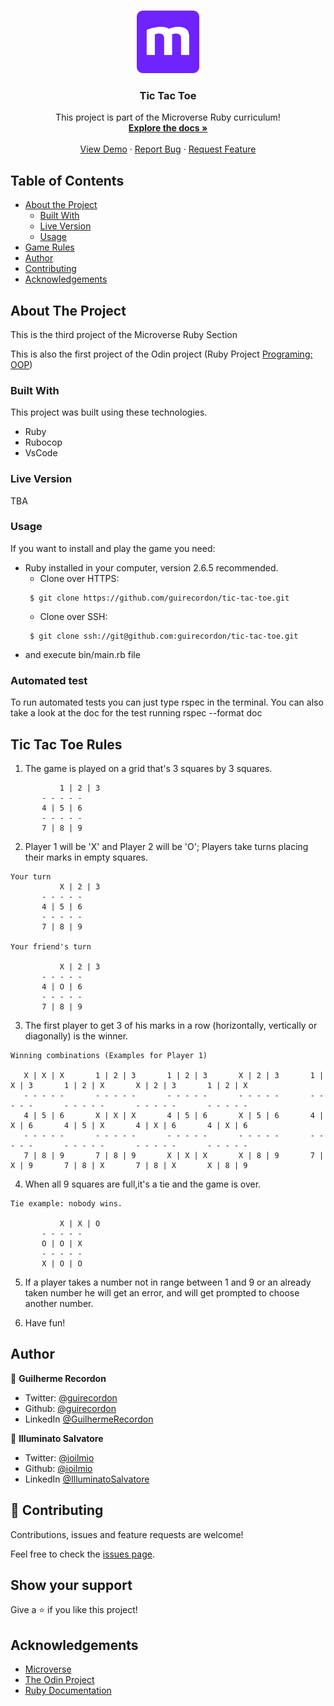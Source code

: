 
<br />
<p align="center">
  <a href="https://github.com/guirecordon/tic-tac-toe">
    <img src="microverse-logo.webp" alt="Logo" width="100" height="100">
  </a>

  <h3 align="center">Tic Tac Toe</h3>

  <p align="center">
    This project is part of the Microverse Ruby curriculum!
    <br />
    <a href="https://github.com/guirecordon/tic-tac-toe"><strong>Explore the docs »</strong></a>
    <br />
    <br />
    <a href="https://repl.it/@ioilmio/tic-tac-toe">View Demo</a>
    ·
    <a href="https://github.com/guirecordon/tic-tac-toe/issues">Report Bug</a>
    ·
    <a href="https://github.com/guirecordon/tic-tac-toe/issues">Request Feature</a>
  </p>
</p>


## Table of Contents

* [About the Project](#about-the-project)
  * [Built With](#built-with)
  * [Live Version](#live-version)
  * [Usage](#usage)
* [Game Rules](#game-rules)
* [Author](#author)
* [Contributing](#contributing)
* [Acknowledgements](#acknowledgements)

## About The Project


This is the third project of the Microverse Ruby Section

This is also the first project of the Odin project (Ruby Project [Programing: OOP](https://www.theodinproject.com/courses/ruby-programming/lessons/oop))

### Built With
This project was built using these technologies.
* Ruby
* Rubocop
* VsCode

### Live Version

TBA

### Usage

If you want to install and play the game you need: 
* Ruby installed in your computer, version 2.6.5 recommended.
  - Clone over HTTPS:
  ```
   $ git clone https://github.com/guirecordon/tic-tac-toe.git
  ```
  - Clone over SSH:
  ```
   $ git clone ssh://git@github.com:guirecordon/tic-tac-toe.git
  ```
* and execute bin/main.rb file 

### Automated test ###

To run automated tests you can just type rspec in the terminal.
You can also take a look at the doc for the test running rspec --format doc


## Tic Tac Toe Rules

1. The game is played on a grid that's 3 squares by 3 squares.
```
           1 | 2 | 3
	   - - - - -
	   4 | 5 | 6
	   - - - - -
	   7 | 8 | 9

```

2. Player 1 will be 'X' and Player 2 will be 'O'; Players take turns placing their marks in empty squares.

```
Your turn
           X | 2 | 3
	   - - - - -
	   4 | 5 | 6
	   - - - - -
	   7 | 8 | 9

Your friend's turn

           X | 2 | 3
	   - - - - -
	   4 | O | 6
	   - - - - -
	   7 | 8 | 9

```

3. The first player to get 3 of his marks in a row (horizontally, vertically or diagonally) is the winner.

```
Winning combinations (Examples for Player 1)

   X | X | X       1 | 2 | 3	   1 | 2 | 3       X | 2 | 3       1 | X | 3	   1 | 2 | X       X | 2 | 3	   1 | 2 | X
   - - - - -	   - - - - -	   - - - - -	   - - - - -	   - - - - -	   - - - - -	   - - - - -	   - - - - -
   4 | 5 | 6	   X | X | X	   4 | 5 | 6	   X | 5 | 6	   4 | X | 6	   4 | 5 | X	   4 | X | 6	   4 | X | 6
   - - - - -	   - - - - -	   - - - - -	   - - - - -	   - - - - -	   - - - - -	   - - - - -	   - - - - -
   7 | 8 | 9	   7 | 8 | 9	   X | X | X	   X | 8 | 9	   7 | X | 9	   7 | 8 | X	   7 | 8 | X	   X | 8 | 9

```

4. When all 9 squares are full,it's a tie and the game is over.

```
Tie example: nobody wins.

           X | X | O
	   - - - - -
	   O | O | X
	   - - - - -
	   X | O | O

```

5. If a player takes a number not in range between 1 and 9 or an already taken number he will get an error, and will get prompted to choose another number.

6. Have fun!



## Author
👤 **Guilherme Recordon** 

- Twitter: [@guirecordon](https://twitter.com/guirecordon) 
- Github: [@guirecordon](https://github.com/guirecordon)
- LinkedIn [@GuilhermeRecordon](www.linkedin.com/in/gui-recordon-marketingmba/)

👤 **Illuminato Salvatore** 
- Twitter: [@ioilmio](https://twitter.com/ioilmio) 
- Github: [@ioilmio](https://github.com/ioilmio) 
- LinkedIn [@IlluminatoSalvatore](https://www.linkedin.com/in/illuminato-salvatore/)

## 🤝 Contributing

Contributions, issues and feature requests are welcome!

Feel free to check the [issues page](https://github.com/guirecordon/tic-tac-toe/issues).

## Show your support

Give a ⭐️ if you like this project!


## Acknowledgements
* [Microverse](https://www.microverse.org/)
* [The Odin Project](https://www.theodinproject.com/)
* [Ruby Documentation](https://www.ruby-lang.org/en/documentation/)

